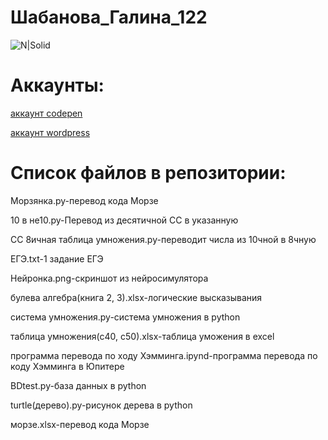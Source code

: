 # Шабанова_Галина_122
![N|Solid](https://scientificrussia.ru/images/b/teb-full.jpg)
# Аккаунты:


[аккаунт codepen](https://codepen.io/Galua122)


[аккаунт wordpress](https://wordpress.com/home/reallife979489743.wordpress.com)
 
 
# Список файлов в репозитории:


Морзянка.py-перевод кода Морзе


10 в не10.py-Перевод из десятичной СС в указанную 


СС 8ичная таблица умножения.py-переводит числа из 10чной в 8чную


ЕГЭ.txt-1 задание ЕГЭ


Нейронка.png-скриншот из нейросимулятора


булева алгебра(книга 2, 3).xlsx-логические высказывания


система умножения.py-система умножения в python


таблица умножения(с40, с50).xlsx-таблица уможения в excel


программа перевода по ходу Хэмминга.ipynd-программа перевода по коду Хэмминга в Юпитере


BDtest.py-база данных в python


turtle(дерево).py-рисунок дерева в python


морзе.xlsx-перевод кода Морзе

